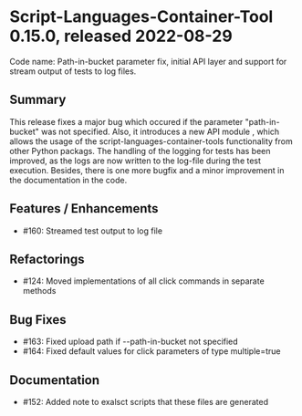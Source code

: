 # Script-Languages-Container-Tool 0.15.0, released 2022-08-29

Code name: Path-in-bucket parameter fix, initial API layer and support for stream output of tests to log files.

## Summary 

This release fixes a major bug which occured if the parameter "path-in-bucket" was not specified.
Also, it introduces a new API module , which allows the usage of the script-languages-container-tools functionality from other Python packags.
The handling of the logging for tests has been improved, as the logs are now written to the log-file during the test execution.
Besides, there is one more bugfix and a minor improvement in the documentation in the code.

## Features / Enhancements

 - #160: Streamed test output to log file

## Refactorings

 - #124: Moved implementations of all click commands in separate methods

## Bug Fixes

 - #163: Fixed upload path if --path-in-bucket not specified
 - #164: Fixed default values for click parameters of type multiple=true

## Documentation

  - #152: Added note to exalsct scripts that these files are generated  
